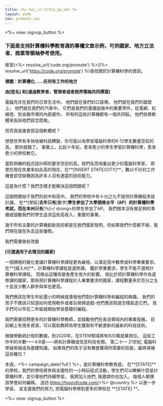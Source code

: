 ```yaml
---
title: <%= hoc_s(:title_op_ed) %>
layout: wide
nav: promote_nav
---
```

<%= view :signup_button %>

### 下面是支持計算機科學教育週的專欄文章示例，可供國家、地方立法者、商業等領袖參考使用。

  


移至[<%= resolve_url('code.org/promote') %>](%= resolve_url('https://code.org/promote') %)查找關於計算機科學的資訊。

**標題：計算機化......任何有工作的地方**

**由[姓名] 和[通過教育者，管理者或者商界領袖共同撰寫]**

電腦充斥在我們的日常生活中。 他們就在我們的口袋裡。 他們就在我們的牆壁上。 他們就在我們的汽車中。 它們是我們的基礎設施中的重要零件，從電網、紅綠燈、到金融市場的內部運作。 所有的這些計算機都有一個共同點。 他們依靠軟體來告訴他們該怎麼做。

但究竟是誰會寫這個軟體呢？

想想世界有多快地被科技轉變，你可能以為學習電腦科學的K-12學生數量空前的高。 那你就錯了。 事實上，比起十年前，愈來愈少的學生學習計算機科學，愈來愈少的學校教它。

當對熟練的程式設計師的要求空前的高，我們反而培養出更少的電腦科學家。 即使在現在失業率如此高的現在，在**[INSERT STATE/CITY]**，數以千計的工作機會卻空缺著因為許多人沒有適當的技術能力。

這是為什麼？我們怎樣才能解決這個問題呢？

這個問題始于我們的初中和高中。 我們的學校中有十分之九不提供計算機程序設計課。 在**[學區]**去年只有**[數字]**學生參加了大學預修水平（AP）的計算機科學考試，而在本州只有**[％]</ strong>的學生參加了AP。 我們根本沒有做足夠的準備或鼓勵我們的學生追求這些高收入，重要的事業。</p> 

幾乎所有主要的計算機創新技術都是在我們國家發明，但如果我們什麼都不做，我們現在就在失去這些優勢。

我們需要做些改變

**[可選適用于此情況的國家]**

一個積極的變化會讓計算機科學課程更為嚴格，以滿足高中數學或科學畢業要求。 在**[插入州]**，計算機科學課程是選修課。 鑑於學業要求，學生不能不選修計算機科學課程。 而做出這種改變會產生很大的影響。 相比於把計算機科學作為選修課的國家，那些把計算機科學課程計入畢業要求的國家，課程數量多於百分之五十並且少數人群參與率也更高。

我們應該在學生年紀還小的時候就激發他們對計算機科學和編程的興趣。 我們的孩子不應該只知道如何使用軟件或者玩視頻遊戲-他們應該知道怎樣創造它們。 孩子們可以早在二年級就開始學習基礎的編程。

我們需要招聘更多的計算機科學教師，並鼓勵他們在各自領域內的專業發展。 目前網上有很多資源，可以幫助教師為學生獲取和不斷更新的最新的科技技術。

根據勞動統計局的數據，到2020年，在STEM領域將有920萬就業崗位。 這些工作中的半數——4.6億——將和計算機或信息科技有關。 第二十一 21世紀, 電腦科學越來越成為基礎知識。 如果我們的孩子沒有機會獲得所需要的技能，誰將填補這些職位？

本週，<%= campaign_date('full') %>，是計算機科學教育週。 在**[STATE]**的學校，我們的學校將參與全國性的一小時玩程式活動，學生們可以瞭解什麼是計算機科學，並引導他們持續學習。 我將加入他們, 我邀請你也加入。 每個人都應該學會如何編碼。 造訪 https://hourofcode.com/<%= @country %> 以進一步學習。 並支援我們的努力, 把電腦科學帶到更多的學校在 **[STATE] **。

<%= view :signup_button %>